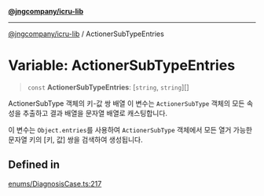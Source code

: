 [**@jngcompany/icru-lib**](../README.md)

***

[@jngcompany/icru-lib](../globals.md) / ActionerSubTypeEntries

# Variable: ActionerSubTypeEntries

> `const` **ActionerSubTypeEntries**: [`string`, `string`][]

ActionerSubType 객체의 키-값 쌍 배열
이 변수는 `ActionerSubType` 객체의 모든 속성을 추출하고 결과 배열을 문자열 배열로 캐스팅합니다.

이 변수는 `Object.entries`를 사용하여 `ActionerSubType` 객체에서 모든 열거 가능한
문자열 키의 [키, 값] 쌍을 검색하여 생성됩니다.

## Defined in

[enums/DiagnosisCase.ts:217](https://github.com/jngcompany/icru-lib/blob/761e262af29fb19aea42bf1fcdb824ee624d8160/src/enums/DiagnosisCase.ts#L217)

